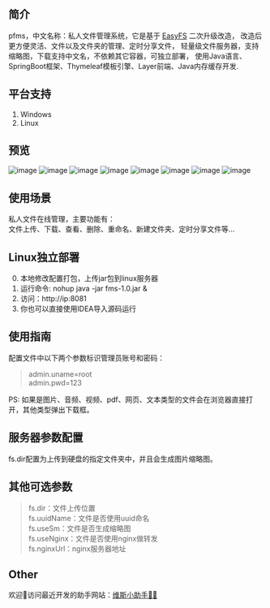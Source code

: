 ## 简介
pfms，中文名称：私人文件管理系统，它是基于 [EasyFS](https://gitee.com/whvse/easy-fs) 二次升级改造，
改造后更方便灵活、文件以及文件夹的管理、定时分享文件，
轻量级文件服务器，支持缩略图，下载支持中文名，不依赖其它容器，可独立部署，
使用Java语言、SpringBoot框架、Thymeleaf模板引擎、Layer前端、Java内存缓存开发.

## 平台支持
1. Windows
2. Linux

## 预览
![image](https://raw.githubusercontent.com/MrCinco/images/master/pfms/01.png)
![image](https://raw.githubusercontent.com/MrCinco/images/master/pfms/02.png)
![image](https://raw.githubusercontent.com/MrCinco/images/master/pfms/03.png)
![image](https://raw.githubusercontent.com/MrCinco/images/master/pfms/04.png)
![image](https://raw.githubusercontent.com/MrCinco/images/master/pfms/05.png)
![image](https://raw.githubusercontent.com/MrCinco/images/master/pfms/06.png)
![image](https://raw.githubusercontent.com/MrCinco/images/master/pfms/07.png)
![image](https://raw.githubusercontent.com/MrCinco/images/master/pfms/08.png)

## 使用场景
私人文件在线管理，主要功能有：  
文件上传、下载、查看、删除、重命名、新建文件夹、定时分享文件等...

## Linux独立部署
0. 本地修改配置打包，上传jar包到linux服务器
1. 运行命令: nohup java -jar fms-1.0.jar &
2. 访问：http://ip:8081
3. 你也可以直接使用IDEA导入源码运行

## 使用指南
配置文件中以下两个参数标识管理员账号和密码：
> admin.uname=root  
  admin.pwd=123  
  
PS: 如果是图片、音频、视频、pdf、网页、文本类型的文件会在浏览器直接打开，其他类型弹出下载框。

## 服务器参数配置
fs.dir配置为上传到硬盘的指定文件夹中，并且会生成图片缩略图。

## 其他可选参数
> fs.dir：文件上传位置  
fs.uuidName：文件是否使用uuid命名  
fs.useSm：文件是否生成缩略图  
fs.useNginx：文件是否使用nginx做转发  
fs.nginxUrl：nginx服务器地址

## Other
欢迎👏访问最近开发的助手网站：[维斯小助手🚀🚀](https://weisizhushou.com)
